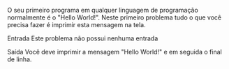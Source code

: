 O seu primeiro programa em qualquer linguagem de programação normalmente é o "Hello World!". Neste primeiro problema tudo o que você precisa fazer é imprimir esta mensagem na tela.

Entrada
Este problema não possui nenhuma entrada

Saída
Você deve imprimir a mensagem "Hello World!" e em seguida o final de linha.
